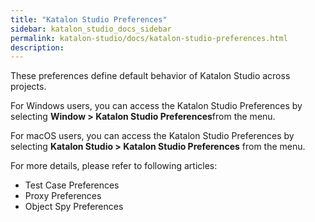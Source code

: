 ```yaml
---
title: "Katalon Studio Preferences" 
sidebar: katalon_studio_docs_sidebar
permalink: katalon-studio/docs/katalon-studio-preferences.html 
description: 
---
```

These preferences define default behavior of Katalon Studio across projects.

For Windows users, you can access the Katalon Studio Preferences by selecting **Window > Katalon Studio Preferences**from the menu.

For macOS users, you can access the Katalon Studio Preferences by selecting **Katalon Studio > Katalon Studio Preferences** from the menu.

For more details, please refer to following articles:

*   Test Case Preferences
*   Proxy Preferences
*   Object Spy Preferences